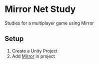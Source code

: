 # Mirror Net Study

Studies for a multiplayer game using Mirror

## Setup

1. Create a Unity Project
2. Add [Mirror](https://assetstore.unity.com/packages/tools/network/mirror-129321) in project
